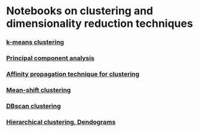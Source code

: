 # Notebooks on clustering and dimensionality reduction techniques

### [k-means clustering](https://github.com/tirthajyoti/Machine-Learning-with-Python/blob/master/Clustering-Dimensionality-Reduction/K_Means_Clustering_Practice.ipynb)
### [Principal component analysis](https://github.com/tirthajyoti/Machine-Learning-with-Python/blob/master/Clustering-Dimensionality-Reduction/Principal%20Component%20Analysis.ipynb)
### [Affinity propagation technique for clustering](https://github.com/tirthajyoti/Machine-Learning-with-Python/blob/master/Clustering-Dimensionality-Reduction/Affinity_Propagation.ipynb)
### [Mean-shift clustering](https://github.com/tirthajyoti/Machine-Learning-with-Python/blob/master/Clustering-Dimensionality-Reduction/Mean_Shift_Clustering.ipynb)
### [DBscan clustering](https://github.com/tirthajyoti/Machine-Learning-with-Python/blob/master/Clustering-Dimensionality-Reduction/DBScan_Clustering.ipynb)
### [Hierarchical clustering, Dendograms](https://github.com/tirthajyoti/Machine-Learning-with-Python/blob/master/Clustering-Dimensionality-Reduction/Hierarchical_Clustering.ipynb)
